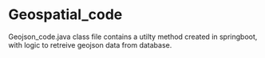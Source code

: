 # Geospatial_code

Geojson_code.java class file contains a utilty method created in springboot, with logic to retreive geojson data from database.
